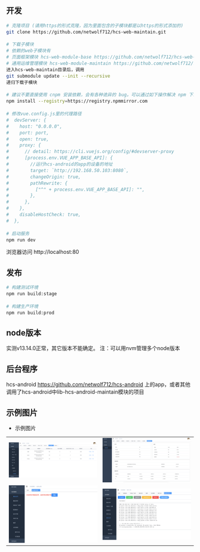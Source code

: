 ## 开发

```bash
# 克隆项目 (请用https的形式克隆，因为里面包含的子模块都是以https的形式添加的)
git clone https://github.com/netwolf712/hcs-web-maintain.git

# 下载子模块
# 依赖的web子模块有
# 页面框架模块 hcs-web-module-base https://github.com/netwolf712/hcs-web-module-base.git
# 通用运维管理模块 hcs-web-module-maintain https://github.com/netwolf712/hcs-web-module-maintain.git
进入hcs-web-maintain目录后，调用
git submodule update --init --recursive
递归下载子模块

# 建议不要直接使用 cnpm 安装依赖，会有各种诡异的 bug。可以通过如下操作解决 npm 下载速度慢的问题
npm install --registry=https://registry.npmmirror.com

# 修改vue.config.js里的代理路径
#  devServer: {
#    host: "0.0.0.0",
#    port: port,
#    open: true,
#    proxy: {
#      // detail: https://cli.vuejs.org/config/#devserver-proxy
#      [process.env.VUE_APP_BASE_API]: {
#        //运行hcs-android的app的设备的地址
#        target: `http://192.168.50.103:8080`,
#        changeOrigin: true,
#        pathRewrite: {
#          ["^" + process.env.VUE_APP_BASE_API]: "",
#        },
#      },
#    },
#    disableHostCheck: true,
#  },

# 启动服务
npm run dev
```

浏览器访问 http://localhost:80

## 发布

```bash
# 构建测试环境
npm run build:stage

# 构建生产环境
npm run build:prod
```
## node版本
实测v13.14.0正常，其它版本不能确定。
注：可以用nvm管理多个node版本

## 后台程序

hcs-android https://github.com/netwolf712/hcs-android 上的app，或者其他调用了hcs-android中lib-hcs-android-maintain模块的项目

## 示例图片
- 示例图片
<table>
    <tr>
        <td><img src="./doc/img/1.jpg"/></td>
        <td><img src="./doc/img/2.jpg"/></td>
    </tr>
    <tr>
        <td><img src="./doc/img/3.jpg"/></td>
        <td><img src="./doc/img/4.jpg"/></td>
    </tr>       
</table>